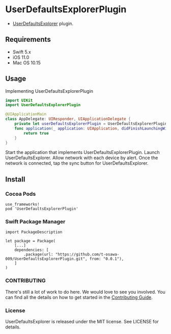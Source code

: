 # UserDefaultsExplorerPlugin
- [UserDefaultsExplorer](https://github.com/t-osawa-009/UserDefaultsExplorer) plugin.

## Requirements
- Swift 5.x
- iOS 11.0
- Mac OS 10.15

## Usage
Implementing UserDefaultsExplorerPlugin
```swift
import UIKit
import UserDefaultsExplorerPlugin

@UIApplicationMain
class AppDelegate: UIResponder, UIApplicationDelegate {
    private let userDefaultsExplorerPlugin = UserDefaultsExplorerPlugin(userDefaults: UserDefaults.standard)
    func application(_ application: UIApplication, didFinishLaunchingWithOptions launchOptions: [UIApplication.LaunchOptionsKey: Any]?) -> Bool {
        return true
    }
}
```
Start the application that implements UserDefaultsExplorerPlugin.
Launch UserDefaultsExplorer.
Allow network with each device by alert.
Once the network is connected, tap the sync button for UserDefaultsExplorer.

## Install
### Cocoa Pods
```
use_frameworks!
pod 'UserDefaultsExplorerPlugin'
```

### Swift Package Manager
```
import PackageDescription

let package = Package(
    [...]
    dependencies: [
        .package(url: "https://github.com/t-osawa-009/UserDefaultsExplorerPlugin.git", from: "0.0.1"),
    ]
)
```

### CONTRIBUTING
There's still a lot of work to do here. We would love to see you involved. You can find all the details on how to get started in the [Contributing Guide](https://github.com/t-osawa-009/UserDefaultsExplorerPlugin/blob/master/CONTRIBUTING.md).

### License
UserDefaultsExplorer is released under the MIT license. See LICENSE for details.
